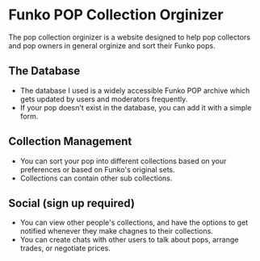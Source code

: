 # Funko POP Collection Orginizer

The pop collection orginizer is a website designed to help pop collectors and pop owners in general orginize and sort their Funko pops.

## The Database

- The database I used is a widely accessible Funko POP archive which gets updated by users and moderators frequently.
- If your pop doesn't exist in the database, you can add it with a simple form.

## Collection Management

- You can sort your pop into different collections based on your preferences or based on Funko's original sets.
- Collections can contain other sub collections.

## Social (sign up required)

- You can view other people's collections, and have the options to get notified whenever they make chagnes to their collections.
- You can create chats with other users to talk about pops, arrange trades, or negotiate prices.
